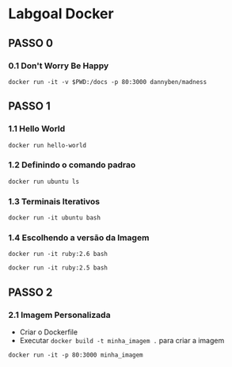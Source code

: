 # Labgoal Docker

## PASSO 0

### 0.1 Don't Worry Be Happy
`docker run -it -v $PWD:/docs -p 80:3000 dannyben/madness`

## PASSO 1

### 1.1 Hello World
`docker run hello-world`

### 1.2 Definindo o comando padrao
`docker run ubuntu ls`

### 1.3 Terminais Iterativos
`docker run -it ubuntu bash`

### 1.4 Escolhendo a versão da Imagem
`docker run -it ruby:2.6 bash`

`docker run -it ruby:2.5 bash`

## PASSO 2

### 2.1 Imagem Personalizada

* Criar o Dockerfile
* Executar `docker build -t minha_imagem .` para criar a imagem

`docker run -it -p 80:3000 minha_imagem`
